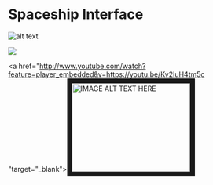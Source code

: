 # Spaceship Interface

![alt text](SpaceshipInterface.jpg
)


<img src= "Documents/GitHub/physicalcomputing/hw/week3/SpaceshipInterface.jpg">

<a href="http://www.youtube.com/watch?feature=player_embedded&v=https://youtu.be/Kv2IuH4tm5c
"target="_blank"><img src="http://img.youtube.com/vi/https://youtu.be/Kv2IuH4tm5c/0.jpg"
alt="IMAGE ALT TEXT HERE" width="240" height="180" border="10" /></a>
